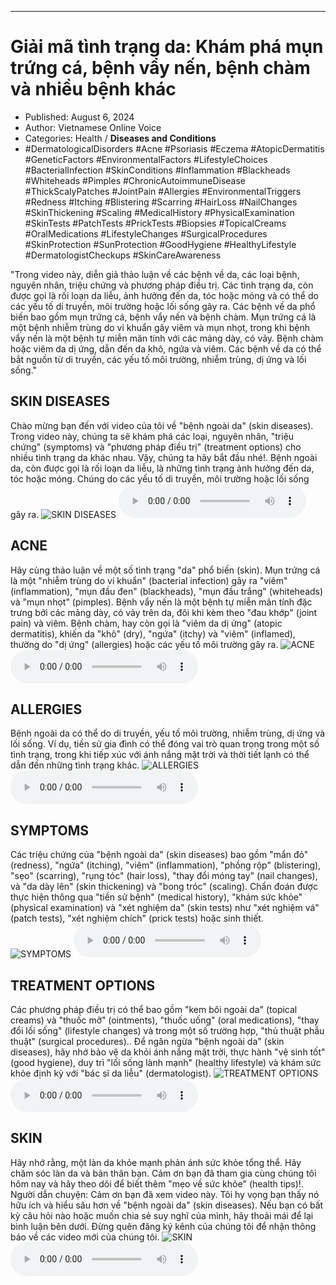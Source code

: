 
---

# Giải mã tình trạng da: Khám phá mụn trứng cá, bệnh vẩy nến, bệnh chàm và nhiều bệnh khác

- Published: August 6, 2024
- Author: Vietnamese Online Voice
- Categories: Health / **Diseases and Conditions**
- #DermatologicalDisorders #Acne #Psoriasis #Eczema #AtopicDermatitis #GeneticFactors #EnvironmentalFactors #LifestyleChoices #BacterialInfection #SkinConditions #Inflammation #Blackheads #Whiteheads #Pimples #ChronicAutoimmuneDisease #ThickScalyPatches #JointPain #Allergies #EnvironmentalTriggers #Redness #Itching #Blistering #Scarring #HairLoss #NailChanges #SkinThickening #Scaling #MedicalHistory #PhysicalExamination #SkinTests #PatchTests #PrickTests #Biopsies #TopicalCreams #OralMedications #LifestyleChanges #SurgicalProcedures #SkinProtection #SunProtection #GoodHygiene #HealthyLifestyle #DermatologistCheckups #SkinCareAwareness

"Trong video này, diễn giả thảo luận về các bệnh về da, các loại bệnh, nguyên nhân, triệu chứng và phương pháp điều trị. Các tình trạng da, còn được gọi là rối loạn da liễu, ảnh hưởng đến da, tóc hoặc móng và có thể do các yếu tố di truyền, môi trường hoặc lối sống gây ra. Các bệnh về da phổ biến bao gồm mụn trứng cá, bệnh vẩy nến và bệnh chàm. Mụn trứng cá là một bệnh nhiễm trùng do vi khuẩn gây viêm và mụn nhọt, trong khi bệnh vẩy nến là một bệnh tự miễn mãn tính với các mảng dày, có vảy. Bệnh chàm hoặc viêm da dị ứng, dẫn đến da khô, ngứa và viêm. Các bệnh về da có thể bắt nguồn từ di truyền, các yếu tố môi trường, nhiễm trùng, dị ứng và lối sống."


## SKIN DISEASES

Chào mừng bạn đến với video của tôi về "bệnh ngoài da" (skin diseases). Trong video này, chúng ta sẽ khám phá các loại, nguyên nhân, "triệu chứng" (symptoms) và "phương pháp điều trị" (treatment options) cho nhiều tình trạng da khác nhau. Vậy, chúng ta hãy bắt đầu nhé!. Bệnh ngoài da, còn được gọi là rối loạn da liễu, là những tình trạng ảnh hưởng đến da, tóc hoặc móng. Chúng do các yếu tố di truyền, môi trường hoặc lối sống gây ra.
![SKIN DISEASES](https://http-archiver-apis-production-80.schnworks.com/storage/images/transitions/2024-08-06/transition-3850491507-Montserrat-ExtraBold-283593.jpg)
<audio controls>
    <source src="https://http-archiver-apis-production-80.schnworks.com/storage/storage/audio/file-26041203337.mp3" type="audio/mpeg">
</audio>



## ACNE

Hãy cùng thảo luận về một số tình trạng "da" phổ biến (skin). Mụn trứng cá là một "nhiễm trùng do vi khuẩn" (bacterial infection) gây ra "viêm" (inflammation), "mụn đầu đen" (blackheads), "mụn đầu trắng" (whiteheads) và "mụn nhọt" (pimples). Bệnh vẩy nến là một bệnh tự miễn mãn tính đặc trưng bởi các mảng dày, có vảy trên da, đôi khi kèm theo "đau khớp" (joint pain) và viêm. Bệnh chàm, hay còn gọi là "viêm da dị ứng" (atopic dermatitis), khiến da "khô" (dry), "ngứa" (itchy) và "viêm" (inflamed), thường do "dị ứng" (allergies) hoặc các yếu tố môi trường gây ra.
![ACNE](https://http-archiver-apis-production-80.schnworks.com/storage/images/transitions/2024-08-06/transition-551770444-Montserrat-Black-1A237E.jpg)
<audio controls>
    <source src="https://http-archiver-apis-production-80.schnworks.com/storage/storage/audio/file-34222746232.mp3" type="audio/mpeg">
</audio>



## ALLERGIES

Bệnh ngoài da có thể do di truyền, yếu tố môi trường, nhiễm trùng, dị ứng và lối sống. Ví dụ, tiền sử gia đình có thể đóng vai trò quan trọng trong một số tình trạng, trong khi tiếp xúc với ánh nắng mặt trời và thời tiết lạnh có thể dẫn đến những tình trạng khác.
![ALLERGIES](https://http-archiver-apis-production-80.schnworks.com/storage/images/transitions/2024-08-06/transition--1674187780-Montserrat-Thin-512DA8.jpg)
<audio controls>
    <source src="https://http-archiver-apis-production-80.schnworks.com/storage/storage/audio/file-10880051192.mp3" type="audio/mpeg">
</audio>



## SYMPTOMS

Các triệu chứng của "bệnh ngoài da" (skin diseases) bao gồm "mẩn đỏ" (redness), "ngứa" (itching), "viêm" (inflammation), "phồng rộp" (blistering), "sẹo" (scarring), "rụng tóc" (hair loss), "thay đổi móng tay" (nail changes), và "da dày lên" (skin thickening) và "bong tróc" (scaling). Chẩn đoán được thực hiện thông qua "tiền sử bệnh" (medical history), "khám sức khỏe" (physical examination) và "xét nghiệm da" (skin tests) như "xét nghiệm vá" (patch tests), "xét nghiệm chích" (prick tests) hoặc sinh thiết.
![SYMPTOMS](https://http-archiver-apis-production-80.schnworks.com/storage/images/transitions/2024-08-06/transition--17713938923-Montserrat-Black-004895.jpg)
<audio controls>
    <source src="https://http-archiver-apis-production-80.schnworks.com/storage/storage/audio/file-7568483845.mp3" type="audio/mpeg">
</audio>



## TREATMENT OPTIONS

Các phương pháp điều trị có thể bao gồm "kem bôi ngoài da" (topical creams) và "thuốc mỡ" (ointments), "thuốc uống" (oral medications), "thay đổi lối sống" (lifestyle changes) và trong một số trường hợp, "thủ thuật phẫu thuật" (surgical procedures).. Để ngăn ngừa "bệnh ngoài da" (skin diseases), hãy nhớ bảo vệ da khỏi ánh nắng mặt trời, thực hành "vệ sinh tốt" (good hygiene), duy trì "lối sống lành mạnh" (healthy lifestyle) và khám sức khỏe định kỳ với "bác sĩ da liễu" (dermatologist).
![TREATMENT OPTIONS](https://http-archiver-apis-production-80.schnworks.com/storage/images/transitions/2024-08-06/transition-8249392068-Montserrat-Medium-1A237E.jpg)
<audio controls>
    <source src="https://http-archiver-apis-production-80.schnworks.com/storage/storage/audio/file-61413699473.mp3" type="audio/mpeg">
</audio>



## SKIN

Hãy nhớ rằng, một làn da khỏe mạnh phản ánh sức khỏe tổng thể. Hãy chăm sóc làn da và bản thân bạn. Cảm ơn bạn đã tham gia cùng chúng tôi hôm nay và hãy theo dõi để biết thêm "mẹo về sức khỏe" (health tips)!. Người dẫn chuyện: Cảm ơn bạn đã xem video này. Tôi hy vọng bạn thấy nó hữu ích và hiểu sâu hơn về "bệnh ngoài da" (skin diseases). Nếu bạn có bất kỳ câu hỏi nào hoặc muốn chia sẻ suy nghĩ của mình, hãy thoải mái để lại bình luận bên dưới. Đừng quên đăng ký kênh của chúng tôi để nhận thông báo về các video mới của chúng tôi.
![SKIN](https://http-archiver-apis-production-80.schnworks.com/storage/images/transitions/2024-08-06/transition-34567222061-Montserrat-Regular-4A148C.jpg)
<audio controls>
    <source src="https://http-archiver-apis-production-80.schnworks.com/storage/storage/audio/file-15537784541.mp3" type="audio/mpeg">
</audio>

